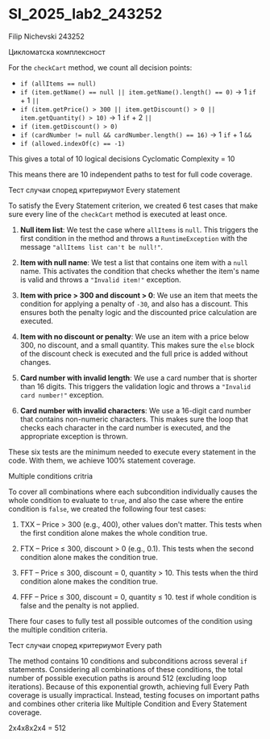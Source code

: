 # SI_2025_lab2_243252

Filip
Nichevski
243252






Цикломатска комплексност


For the `checkCart` method, we count all decision points:

* `if (allItems == null)`
* `if (item.getName() == null || item.getName().length() == 0)` → 1 `if` + 1 `||`
* `if (item.getPrice() > 300 || item.getDiscount() > 0 || item.getQuantity() > 10)` → 1 `if` + 2 `||`
* `if (item.getDiscount() > 0)`
* `if (cardNumber != null && cardNumber.length() == 16)` → 1 `if` + 1 `&&`
* `if (allowed.indexOf(c) == -1)`

This gives a total of 10 logical decisions
Cyclomatic Complexity = 10

This means there are 10 independent paths to test for full code coverage.



Тест случаи според критериумот Every statement


To satisfy the Every Statement criterion, we created 6 test cases that make sure every line of the `checkCart` method is executed at least once.

1. **Null item list**: We test the case where `allItems` is `null`. This triggers the first condition in the method and throws a `RuntimeException` with the message `"allItems list can't be null!"`.

2. **Item with null name**: We test a list that contains one item with a `null` name. This activates the condition that checks whether the item's name is valid and throws a `"Invalid item!"` exception.

3. **Item with price > 300 and discount > 0**: We use an item that meets the condition for applying a penalty of `-30`, and also has a discount. This ensures both the penalty logic and the discounted price calculation are executed.

4. **Item with no discount or penalty**: We use an item with a price below 300, no discount, and a small quantity. This makes sure the `else` block of the discount check is executed and the full price is added without changes.

5. **Card number with invalid length**: We use a card number that is shorter than 16 digits. This triggers the validation logic and throws a `"Invalid card number!"` exception.

6. **Card number with invalid characters**: We use a 16-digit card number that contains non-numeric characters. This makes sure the loop that checks each character in the card number is executed, and the appropriate exception is thrown.

These six tests are the minimum needed to execute every statement in the code. With them, we achieve 100% statement coverage.




Multiple conditions critria


To cover all combinations where each subcondition individually causes the whole condition to evaluate to `true`, and also the case where the entire condition is `false`, we created the following four test cases:

1. TXX – Price > 300 (e.g., 400), other values don't matter. This tests when the first condition alone makes the whole condition true.

2. FTX – Price ≤ 300, discount > 0 (e.g., 0.1). This tests when the second condition alone makes the condition true.

3. FFT – Price ≤ 300, discount = 0, quantity > 10. This tests when the third condition alone makes the condition true.

4. FFF – Price ≤ 300, discount = 0, quantity ≤ 10.  test if whole condition is false and the penalty is not applied.

There  four cases to fully test all possible outcomes of the condition using the multiple condition criteria.



Тест случаи според критериумот Every path

The method contains 10 conditions and subconditions across several `if` statements. Considering all combinations of these conditions, the total number of possible execution paths is around 512 (excluding loop iterations). Because of this exponential growth, achieving full Every Path coverage is usually impractical. Instead, testing focuses on important paths and combines other criteria like Multiple Condition and Every Statement coverage.

 2x4x8x2x4 = 512


 


